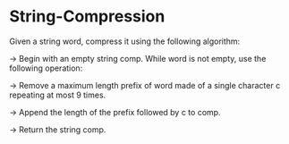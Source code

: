 # String-Compression
Given a string word, compress it using the following algorithm:

-> Begin with an empty string comp. While word is not empty, use the following operation:

-> Remove a maximum length prefix of word made of a single character c repeating at most 9 times.

-> Append the length of the prefix followed by c to comp.

-> Return the string comp.
